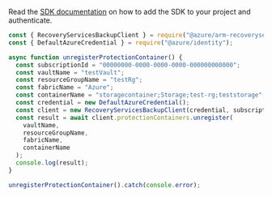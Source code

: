 Read the [SDK documentation](https://github.com/Azure/azure-sdk-for-js/blob/%40azure%2Farm-recoveryservicesbackup_9.0.0/sdk/recoveryservicesbackup/arm-recoveryservicesbackup/README.md) on how to add the SDK to your project and authenticate.

```javascript
const { RecoveryServicesBackupClient } = require("@azure/arm-recoveryservicesbackup");
const { DefaultAzureCredential } = require("@azure/identity");

async function unregisterProtectionContainer() {
  const subscriptionId = "00000000-0000-0000-0000-000000000000";
  const vaultName = "testVault";
  const resourceGroupName = "testRg";
  const fabricName = "Azure";
  const containerName = "storagecontainer;Storage;test-rg;teststorage";
  const credential = new DefaultAzureCredential();
  const client = new RecoveryServicesBackupClient(credential, subscriptionId);
  const result = await client.protectionContainers.unregister(
    vaultName,
    resourceGroupName,
    fabricName,
    containerName
  );
  console.log(result);
}

unregisterProtectionContainer().catch(console.error);
```

